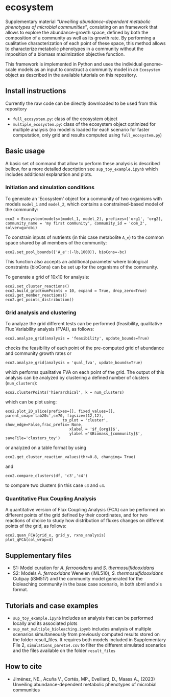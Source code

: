 # ecosystem
Supplementary material _"Unveiling abundance-dependent metabolic phenotypes of microbial communities"_, consisting on an framework that allows to explore the abundance-growth space, defined by both the composition of a community as well as its growth rate. By performing a cualitative characterization of each point of these space, this method allows to characterize metabolic phenotypes in a community without the imposition of a biomass maximization objective function. 

This framework is implemented in Python and uses the individual genome-scale models as an input to construct a community model in an `Ecosystem` object as described in the available tutorials on this repository. 

## Install instructions
Currently the raw code can be directly downloaded to be used from this repository
- `full_ecosystem.py`: class of the ecosystem object
- `multiple_ecosystem.py`: class of the ecosystem object optimized for multiple analysis (no model is loaded for each scenario for faster computation, only grid and results computed using `full_ecosystem.py`)

## Basic usage
A basic set of command that allow to perform these analysis is described bellow, for a more detailed description see `sup_toy_example.ipynb` which includes additional explanation and plots.

### Initiation and simulation conditions
To generate an 'Ecosystem' object for a community of two organisms with models `model_1` and `model_2`, which contains a constrained-based model of the community:
```
eco2 = Ecosystem(models=[model_1, model_2], prefixes=['org1', 'org2], community_name = 'my first community', community_id = 'com_2', solver=gurobi)
```
To constrain inputs of nutrients (in this case metabolite `A_e`) to the common space shared by all members of the community:
```
eco2.set_pool_bounds({'A_e':(-lb,1000)}, bioCons=-bc)
```
This function also accepts an additional parameter where biological constraints (bioCons) can be set up for the organisms of the community.

To generate a grid of 10x10 for analysis:
```
eco2.set_cluster_reactions()
eco2.build_grid(numPoints = 10, expand = True, drop_zero=True)
eco2.get_member_reactions()
eco2.get_points_distribution()
```
### Grid analysis and clustering
To analyze the grid different tests can be performed (feasibility, qualitative Flux Variability analysis (FVA)), as follows:
``` 
eco2.analyze_grid(analysis = 'feasibility', update_bounds=True) 
```
checks the feasibility of each point of the pre-computed grid of abundance and community growth rates
or 
```
eco2.analyze_grid(analysis = 'qual_fva', update_bounds=True)
```
which performs qualitative FVA on each point of the grid. The output of this analysis can be analyzed by clustering a defined number of clusters (`num_clusters`):

```
eco2.clusterPoints('hierarchical', k = num_clusters)
```
which can be plot using:
```
eco2.plot_2D_slice(prefixes=[], fixed_values=[], parent_cmap='tab20c',s=70, figsize=(12,12), 
                         to_plot = 'cluster', show_edge=False,frac_prefix= None,
                            xlabel = '$f_{org1}$',
                            ylabel ='$Biomass_{community}$', saveFile='clusters_toy')
```

or analyzed on a table format by using 

```
eco2.get_cluster_reaction_values(thr=0.8, changing= True)
```
 and
```
eco2.compare_clusters(df, 'c3','c4')
```
to compare two clusters (in this case `c3` and `c4`.

### Quantitative Flux Coupling Analysis
A quantitative version of Flux Coupling Analysis (FCA) can be performed on different points of the grid defined by their coordinates, and for two reactions of choice to study how distribution of fluxes changes on different points of the grid, as follows:
```
eco2.quan_FCA(grid_x, grid_y, rxns_analysis)
plot_qFCA(col_wrap=4)
```


## Supplementary files
- S1: Model curation for _A. ferrooxidans_ and _S. thermosulfidooxidans_
- S2: Models _A. ferrooxidans_ Wenelen (iML510), _S. thermosulfidooxidans_ Cutipay (iSM517) and the community model generated for the bioleaching community in the base case scenario, in both sbml and xls format.

## Tutorials and case examples
- `sup_toy_example.ipynb` includes an analysis that can be performed locally and its associated plots
- `sup_mat_multiple_bioleaching.ipynb` includes analysis of multiple scenarios simultaneously from previously computed results stored on the folder result_files. It requires both models included in Supplementary File 2,  `simulations_pareto4.csv` to filter the different simulated scenarios and the files available on the folder `result_files`

## How to cite
- Jiménez, NE., Acuña V., Cortés, MP., Eveillard, D., Maass A., (2023) Unveiling abundance-dependent metabolic phenotypes of microbial communities
